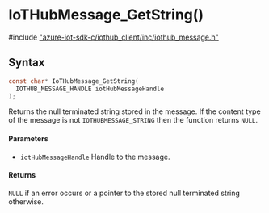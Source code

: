 # IoTHubMessage_GetString()

\#include ["azure-iot-sdk-c/iothub_client/inc/iothub_message.h"](../iot-c-ref-iothub-message-h.md)  

## Syntax

```C
const char* IoTHubMessage_GetString(
  IOTHUB_MESSAGE_HANDLE	iotHubMessageHandle
);

```

Returns the null terminated string stored in the message. If the content type of the message is not `IOTHUBMESSAGE_STRING` then the function returns `NULL`.

#### Parameters
* `iotHubMessageHandle` Handle to the message.

#### Returns
`NULL` if an error occurs or a pointer to the stored null terminated string otherwise.

